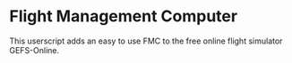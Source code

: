# Flight Management Computer

This userscript adds an easy to use FMC to the free online flight simulator GEFS-Online.

